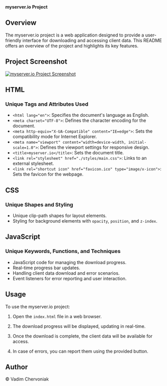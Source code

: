 <summary><b>myserver.io Project</b></summary>

## Overview

The myserver.io project is a web application designed to provide a user-friendly interface for downloading and accessing client data. This README offers an overview of the project and highlights its key features.

## Project Screenshot

[![myserver.io Project Screenshot](https://github.com/vadim4web/my-server-io/blob/main/screenshot.png)](https://vadim4web.github.io/my-server-io/)

## HTML

### Unique Tags and Attributes Used

- `<html lang="en">`: Specifies the document's language as English.
- `<meta charset="UTF-8">`: Defines the character encoding for the document.
- `<meta http-equiv="X-UA-Compatible" content="IE=edge">`: Sets the compatibility mode for Internet Explorer.
- `<meta name="viewport" content="width=device-width, initial-scale=1.0">`: Defines the viewport settings for responsive design.
- `<title>myserver.io</title>`: Sets the document title.
- `<link rel="stylesheet" href="./styles/main.css">`: Links to an external stylesheet.
- `<link rel="shortcut icon" href="favicon.ico" type="image/x-icon">`: Sets the favicon for the webpage.

## CSS

### Unique Shapes and Styling

- Unique clip-path shapes for layout elements.
- Styling for background elements with `opacity`, `position`, and `z-index`.

## JavaScript

### Unique Keywords, Functions, and Techniques

- JavaScript code for managing the download progress.
- Real-time progress bar updates.
- Handling client data download and error scenarios.
- Event listeners for error reporting and user interaction.

## Usage

To use the myserver.io project:

1. Open the `index.html` file in a web browser.

2. The download progress will be displayed, updating in real-time.

3. Once the download is complete, the client data will be available for access.

4. In case of errors, you can report them using the provided button.

## Author

© Vadim Chervoniak
